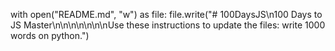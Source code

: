 with open("README.md", "w") as file:
    file.write("# 100DaysJS\n100 Days to JS Master\n\n\n\n\n\n\nUse these instructions to update the files: write 1000 words on python.")